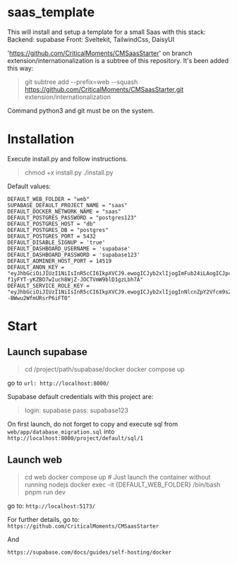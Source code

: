 # saas_template

This will install and setup a template for a small Saas with this stack:
Backend: supabase
Front: Sveltekit, TailwindCss, DaisyUI

'https://github.com/CriticalMoments/CMSaasStarter' on branch extension/internationalization is a subtree of this repository. It's been added this way:

> git subtree add --prefix=web --squash https://github.com/CriticalMoments/CMSaasStarter.git extension/internationalization

Command python3 and git must be on the system.

# Installation

Execute install.py and follow instructions.

> chmod +x install.py
> ./install.py

Default values:
```
DEFAULT_WEB_FOLDER = "web"
SUPABASE_DEFAULT_PROJECT_NAME = "saas"
DEFAULT_DOCKER_NETWORK_NAME = "saas"
DEFAULT_POSTGRES_PASSWORD = "postgres123"
DEFAULT_POSTGRES_HOST = "db"
DEFAULT_POSTGRES_DB = "postgres"
DEFAULT_POSTGRES_PORT = 5432
DEFAULT_DISABLE_SIGNUP = 'true'
DEFAULT_DASHBOARD_USERNAME = 'supabase'
DEFAULT_DASHBOARD_PASSWORD = 'supabase123'
DEFAULT_ADMINER_HOST_PORT = 14519
DEFAULT_ANON_KEY = "eyJhbGciOiJIUzI1NiIsInR5cCI6IkpXVCJ9.ewogICJyb2xlIjogImFub24iLAogICJpc3MiOiAic3VwYWJhc2UiLAogICJpYXQiOiAxNzA0NDA5MjAwLAogICJleHAiOiAxODYyMjYyMDAwCn0.-f1yFYT-yKZBO7wIuch8WjZ-JOCTVmW9blD1gzLbh7A"
DEFAULT_SERVICE_ROLE_KEY = "eyJhbGciOiJIUzI1NiIsInR5cCI6IkpXVCJ9.ewogICJyb2xlIjogInNlcnZpY2Vfcm9sZSIsCiAgImlzcyI6ICJzdXBhYmFzZSIsCiAgImlhdCI6IDE3MDQ0MDkyMDAsCiAgImV4cCI6IDE4NjIyNjIwMDAKfQ.yzJYfNC1JNgc6mTuP0bRjY4--BWwu2WfmURsrP6iFT0"
```

# Start

## Launch supabase
> cd /project/path/supabase/docker
> docker compose up

go to `url: http://localhost:8000/`


Supabase default credentials with this project are:
> login: supabase
> pass: supabase123

On first launch, do not forget to copy and execute sql from
`web/app/database_migration.sql` into `http://localhost:8000/project/default/sql/1`

## Launch web
> cd web
> docker compose up     # Just launch the container without running nodejs
> docker exec -it {DEFAULT_WEB_FOLDER} /bin/bash
> pnpm run dev

go to: `http://localhost:5173/`

For further details, go to:
```https://github.com/CriticalMoments/CMSaasStarter```

And 

```https://supabase.com/docs/guides/self-hosting/docker```